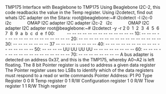 TMP175
Interface with Beaglebone to TMP175
Using Beaglebone I2C-2, this code readbacks the value in the Temp register.
Using i2cdetect, find out whats I2C adapter on the Sitara:
root@beaglebone:~# i2cdetect -l
i2c-0   i2c             OMAP I2C adapter I2C adapter
i2c-2   i2c             OMAP I2C adapter I2C adapter
root@beaglebone:~# i2cdetect -y -r 2
0  1  2  3  4  5  6  7  8  9  a  b  c  d  e  f
00:          -- -- -- -- -- -- -- -- -- -- -- -- --
10: -- -- -- -- -- -- -- -- -- -- -- -- -- -- -- --
20: -- -- -- -- -- -- -- -- -- -- -- -- -- -- -- --
30: -- -- -- -- -- -- -- 37 -- -- -- -- -- -- -- --
40: -- -- -- -- -- -- -- -- -- -- -- -- -- -- -- --
50: -- -- -- -- UU UU UU UU -- -- -- -- -- -- -- --
60: -- -- -- -- -- -- -- -- -- -- -- -- -- -- -- --
70: -- -- -- -- -- -- -- --
A bus adapter is detected on address 0x37, and this is the TMP175, whereby A0~A2 is left floating.
The 8 bit Pointer register is used to address a given data register
The Pointer register uses teo LSBs to identify which of the data registers must respond to a read or write commands
Pointer Address:
P1  P0  Type  Register
0   0   R     Temp register
0   1   R/W   Configuration register
1   0   R/W   Tlow register
1   1   R/W   Thigh register

